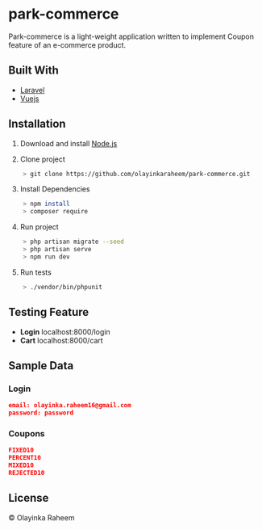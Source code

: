 # park-commerce

Park-commerce is a light-weight application written to implement Coupon feature of an e-commerce product.



<!-- **UI template:** (https://olayinkaraheem.github.io/park-commerce/) -->


## Built With

- [Laravel](https://laravel.com)
- [Vuejs](https://vuejs.org)

## Installation

1. Download and install [Node.js](https://nodejs.org/en/)

1. Clone project

```bash
    > git clone https://github.com/olayinkaraheem/park-commerce.git
```

3. Install Dependencies

```bash
    > npm install
    > composer require
```

4. Run project
```bash
    > php artisan migrate --seed
    > php artisan serve
    > npm run dev
```

5. Run tests
```bash
    > ./vendor/bin/phpunit
```

## Testing Feature

- **Login** localhost:8000/login
- **Cart** localhost:8000/cart


## Sample Data

### Login

```json
email: olayinka.raheem16@gmail.com
password: password
```

### Coupons

```json
FIXED10
PERCENT10
MIXED10
REJECTED10
```


## License

&copy; Olayinka Raheem

